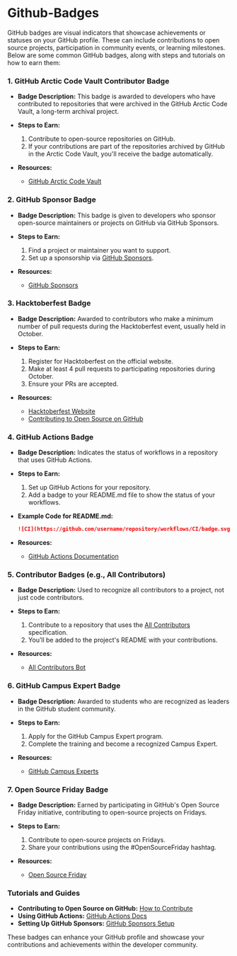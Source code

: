 # Github-Badges

GitHub badges are visual indicators that showcase achievements or statuses on your GitHub profile. These can include contributions to open source projects, participation in community events, or learning milestones. Below are some common GitHub badges, along with steps and tutorials on how to earn them:

### 1. **GitHub Arctic Code Vault Contributor Badge**
   - **Badge Description:** This badge is awarded to developers who have contributed to repositories that were archived in the GitHub Arctic Code Vault, a long-term archival project.
   - **Steps to Earn:**
     1. Contribute to open-source repositories on GitHub.
     2. If your contributions are part of the repositories archived by GitHub in the Arctic Code Vault, you'll receive the badge automatically.

   - **Resources:**
     - [GitHub Arctic Code Vault](https://archiveprogram.github.com/)

### 2. **GitHub Sponsor Badge**
   - **Badge Description:** This badge is given to developers who sponsor open-source maintainers or projects on GitHub via GitHub Sponsors.
   - **Steps to Earn:**
     1. Find a project or maintainer you want to support.
     2. Set up a sponsorship via [GitHub Sponsors](https://github.com/sponsors).

   - **Resources:**
     - [GitHub Sponsors](https://github.com/sponsors)

### 3. **Hacktoberfest Badge**
   - **Badge Description:** Awarded to contributors who make a minimum number of pull requests during the Hacktoberfest event, usually held in October.
   - **Steps to Earn:**
     1. Register for Hacktoberfest on the official website.
     2. Make at least 4 pull requests to participating repositories during October.
     3. Ensure your PRs are accepted.

   - **Resources:**
     - [Hacktoberfest Website](https://hacktoberfest.com/)
     - [Contributing to Open Source on GitHub](https://opensource.guide/how-to-contribute/)

### 4. **GitHub Actions Badge**
   - **Badge Description:** Indicates the status of workflows in a repository that uses GitHub Actions.
   - **Steps to Earn:**
     1. Set up GitHub Actions for your repository.
     2. Add a badge to your README.md file to show the status of your workflows.

   - **Example Code for README.md:**
     ```markdown
     ![CI](https://github.com/username/repository/workflows/CI/badge.svg)
     ```

   - **Resources:**
     - [GitHub Actions Documentation](https://docs.github.com/en/actions)

### 5. **Contributor Badges (e.g., All Contributors)**
   - **Badge Description:** Used to recognize all contributors to a project, not just code contributors.
   - **Steps to Earn:**
     1. Contribute to a repository that uses the [All Contributors](https://allcontributors.org/) specification.
     2. You’ll be added to the project's README with your contributions.

   - **Resources:**
     - [All Contributors Bot](https://github.com/all-contributors/all-contributors)

### 6. **GitHub Campus Expert Badge**
   - **Badge Description:** Awarded to students who are recognized as leaders in the GitHub student community.
   - **Steps to Earn:**
     1. Apply for the GitHub Campus Expert program.
     2. Complete the training and become a recognized Campus Expert.

   - **Resources:**
     - [GitHub Campus Experts](https://education.github.com/experts)

### 7. **Open Source Friday Badge**
   - **Badge Description:** Earned by participating in GitHub's Open Source Friday initiative, contributing to open-source projects on Fridays.
   - **Steps to Earn:**
     1. Contribute to open-source projects on Fridays.
     2. Share your contributions using the #OpenSourceFriday hashtag.

   - **Resources:**
     - [Open Source Friday](https://opensourcefriday.com/)

### Tutorials and Guides
- **Contributing to Open Source on GitHub:** [How to Contribute](https://opensource.guide/how-to-contribute/)
- **Using GitHub Actions:** [GitHub Actions Docs](https://docs.github.com/en/actions)
- **Setting Up GitHub Sponsors:** [GitHub Sponsors Setup](https://github.com/sponsors)

These badges can enhance your GitHub profile and showcase your contributions and achievements within the developer community.

